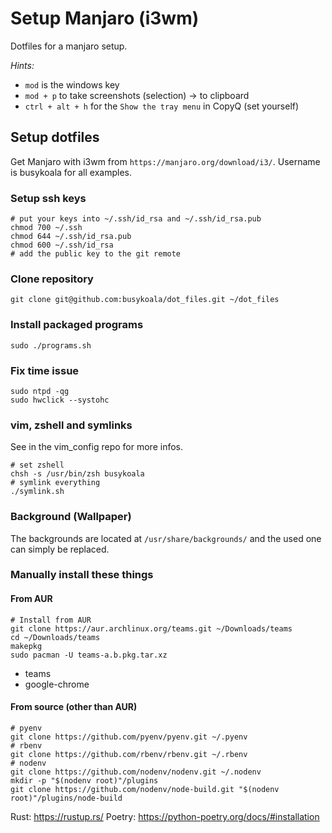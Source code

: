 # Setup Manjaro (i3wm)

Dotfiles for a manjaro setup.

*Hints:*

  - `mod` is the windows key
  - `mod + p` to take screenshots (selection) -> to clipboard
  - `ctrl + alt + h` for the `Show the tray menu` in CopyQ (set yourself)

## Setup dotfiles

Get Manjaro with i3wm from `https://manjaro.org/download/i3/`.
Username is busykoala for all examples.

### Setup ssh keys

```
# put your keys into ~/.ssh/id_rsa and ~/.ssh/id_rsa.pub
chmod 700 ~/.ssh
chmod 644 ~/.ssh/id_rsa.pub
chmod 600 ~/.ssh/id_rsa
# add the public key to the git remote
```

### Clone repository

```
git clone git@github.com:busykoala/dot_files.git ~/dot_files
```

### Install packaged programs

```
sudo ./programs.sh
```

### Fix time issue

```
sudo ntpd -qg
sudo hwclick --systohc
```

### vim, zshell and symlinks

See in the vim_config repo for more infos.

```
# set zshell
chsh -s /usr/bin/zsh busykoala
# symlink everything
./symlink.sh
```

### Background (Wallpaper)

The backgrounds are located at `/usr/share/backgrounds/` and the used one can
simply be replaced.

### Manually install these things

#### From AUR

```
# Install from AUR
git clone https://aur.archlinux.org/teams.git ~/Downloads/teams
cd ~/Downloads/teams
makepkg
sudo pacman -U teams-a.b.pkg.tar.xz
```

- teams
- google-chrome

#### From source (other than AUR)

```
# pyenv
git clone https://github.com/pyenv/pyenv.git ~/.pyenv
# rbenv
git clone https://github.com/rbenv/rbenv.git ~/.rbenv
# nodenv
git clone https://github.com/nodenv/nodenv.git ~/.nodenv
mkdir -p "$(nodenv root)"/plugins
git clone https://github.com/nodenv/node-build.git "$(nodenv root)"/plugins/node-build
```

Rust: https://rustup.rs/
Poetry: https://python-poetry.org/docs/#installation
